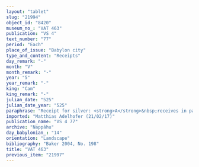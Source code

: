 ```yaml
---
layout: "tablet"
slug: "21994"
object_id: "8420"
museum_no_: "VAT 463"
publication: "VS 4"
text_number: "77"
period: "Each"
place_of_issue: "Babylon city"
type_and_content: "Receipts"
day_remark: "-"
month: "V"
month_remark: "-"
year: "5"
year_remark: "-"
king: "Cam"
king_remark: "-"
julian_date: "525"
julian_date_year: "525"
paraphrase: "Receipt for silver: <strong>A</strong>&nbsp;receives in payment from <strong>B</strong> [x] shekels of silver as the property of the bow-troops (<em>makkūr ṣābē &scaron;a qa&scaron;ti</em>) from Abu (V) till Ṭebētu (X) of the 5<sup>th</sup> year of Cambyses. [break of ca. 1 &frac12; lines] Addendum: Each party has taken a copy. 2 witnesses and the scribe (Nab&ucirc;-nādin-&scaron;umi/Mu&scaron;ēzib-Marduk//Gahal).<br /> &nbsp;<br /> <strong>A</strong>&nbsp;= Nab&ucirc;-nādin-&scaron;umi/Mu&scaron;ēzib-Marduk//Gahal; <strong>B</strong>&nbsp;= Bēl-iddin/Kūnāya//Ahu-bani<br /> &nbsp;"
imported: "Matthias Adelhofer (21/02/17)"
publication_name: "VS 4 77"
archive: "Nappāhu"
day_babylonian_: "14"
orientation: "Landscape"
bibliography: "Baker 2004, No. 198"
title: "VAT 463"
previous_item: "21997"
---
```

